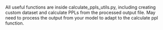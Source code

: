 All useful functions are inside calculate_ppls_utils.py, including creating custom dataset and calculate PPLs from the processed output file. May need to process the output from your model to adapt to the calculate ppl function. 
